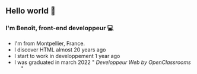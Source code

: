 ## Hello world 👋


### I'm Benoît, front-end developpeur 💻
* I'm from Montpellier, France. <img src='https://upload.wikimedia.org/wikipedia/commons/thumb/c/c3/Flag_of_France.svg/1024px-Flag_of_France.svg.png' width='14px' />
* I discover HTML almost 20 years ago
* I start to work in developpement 1 year ago
* I was graduated in march 2022 " *Developpeur Web by OpenClassrooms* <img src='https://upload.wikimedia.org/wikipedia/fr/0/0d/Logo_OpenClassrooms.png' width='14px' /> "

